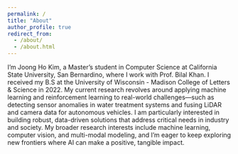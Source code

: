 ```yaml
---
permalink: /
title: "About"
author_profile: true
redirect_from: 
  - /about/
  - /about.html
---
```


I’m Joong Ho Kim, a Master’s student in Computer Science at California State University, San Bernardino, where I work with Prof. Bilal Khan. I received my B.S at the University of Wisconsin - Madison College of Letters & Science in 2022. My current research revolves around applying machine learning and reinforcement learning to real-world challenges—such as detecting sensor anomalies in water treatment systems and fusing LiDAR and camera data for autonomous vehicles. I am particularly interested in building robust, data-driven solutions that address critical needs in industry and society. My broader research interests include machine learning, computer vision, and multi-modal modeling, and I’m eager to keep exploring new frontiers where AI can make a positive, tangible impact.



<!---
This is the front page of a website that is powered by the [Academic Pages template](https://github.com/academicpages/academicpages.github.io) and hosted on GitHub pages. [GitHub pages](https://pages.github.com) is a free service in which websites are built and hosted from code and data stored in a GitHub repository, automatically updating when a new commit is made to the respository. This template was forked from the [Minimal Mistakes Jekyll Theme](https://mmistakes.github.io/minimal-mistakes/) created by Michael Rose, and then extended to support the 
# A data-driven personal website
======
Like many other Jekyll-based GitHub Pages templates, Academic Pages makes you separate the website's content from its form. The content & metadata of your website are in structured 
-->
